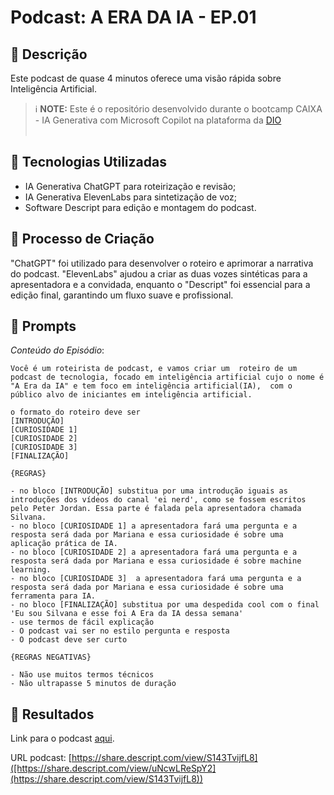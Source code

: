 # Podcast: A ERA DA IA - EP.01

## 📒 Descrição
Este podcast de quase 4 minutos oferece uma visão rápida sobre Inteligência Artificial.

> ℹ️ **NOTE:** Este é o repositório desenvolvido durante o bootcamp CAIXA - IA Generativa com Microsoft Copilot na plataforma da [DIO](https://dio.me)
<br/><br/>

## 🤖 Tecnologias Utilizadas
- IA Generativa ChatGPT para roteirização e revisão;
- IA Generativa ElevenLabs para sintetização de voz;
- Software Descript para edição e montagem do podcast.

## 🧐 Processo de Criação
"ChatGPT" foi utilizado para desenvolver o roteiro e aprimorar a narrativa do podcast. "ElevenLabs" ajudou a criar as duas vozes sintéticas para a apresentadora e a convidada, enquanto o "Descript" foi essencial para a edição final, garantindo um fluxo suave e profissional.

## 🧠 Prompts 
*Conteúdo do Episódio*: 

```
Você é um roteirista de podcast, e vamos criar um  roteiro de um podcast de tecnologia, focado em inteligência artificial cujo o nome é "A Era da IA" e tem foco em inteligência artificial(IA),  com o público alvo de iniciantes em inteligência artificial. 

o formato do roteiro deve ser
[INTRODUÇÃO]
[CURIOSIDADE 1]
[CURIOSIDADE 2]
[CURIOSIDADE 3]
[FINALIZAÇÃO]

{REGRAS}

- no bloco [INTRODUÇÃO] substitua por uma introdução iguais as introduções dos vídeos do canal 'ei nerd', como se fossem escritos pelo Peter Jordan. Essa parte é falada pela apresentadora chamada Silvana. 
- no bloco [CURIOSIDADE 1] a apresentadora fará uma pergunta e a resposta será dada por Mariana e essa curiosidade é sobre uma aplicação prática de IA. 
- no bloco [CURIOSIDADE 2] a apresentadora fará uma pergunta e a resposta será dada por Mariana e essa curiosidade é sobre machine learning. 
- no bloco [CURIOSIDADE 3]  a apresentadora fará uma pergunta e a resposta será dada por Mariana e essa curiosidade é sobre uma ferramenta para IA. 
- no bloco [FINALIZAÇÃO] substitua por uma despedida cool com o final 'Eu sou Silvana e esse foi A Era da IA dessa semana'
- use termos de fácil explicação
- O podcast vai ser no estilo pergunta e resposta
- O podcast deve ser curto

{REGRAS NEGATIVAS}

- Não use muitos termos técnicos
- Não ultrapasse 5 minutos de duração
```

## 🚀 Resultados

Link para o podcast [aqui]([https://share.descript.com/view/uNcwLReSpY2](https://share.descript.com/view/S143TvijfL8)).

URL podcast: [https://share.descript.com/view/S143TvijfL8]([https://share.descript.com/view/uNcwLReSpY2](https://share.descript.com/view/S143TvijfL8))

